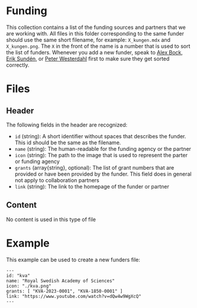 # Funding
This collection contains a list of the funding sources and partners that we are working with.  All files in this folder corresponding to the same funder should use the same short filename, for example: `X_kungen.mdx` and `X_kungen.png`.  The `X` in the front of the name is a number that is used to sort the list of funders.  Whenever you add a new funder, speak to [Alex Bock](alexander.bock@liu.se), [Erik Sundén](erik.sunden@liu.se), or [Peter Westerdahl](peter.westerdahl@liu.se) first to make sure they get sorted correctly.


# Files
## Header
The following fields in the header are recognized:
 - `id` (string): A short identifier without spaces that describes the funder.  This id should be the same as the filename.
 - `name` (string): The human-readable for the funding agency or the partner
 - `icon` (string): The path to the image that is used to represent the parter or funding agency
 - `grants` (array{string}, optional): The list of grant numbers that are provided or have been provided by the funder.  This field does in general not apply to collaboration partners
 - `link` (string): The link to the homepage of the funder or partner

## Content
No content is used in this type of file


# Example
This example can be used to create a new funders file:

```mdx
---
id: "kva"
name: "Royal Swedish Academy of Sciences"
icon: "./kva.png"
grants: [ "KVA-2023-0001", "KVA-1850-0001" ]
link: "https://www.youtube.com/watch?v=dQw4w9WgXcQ"
---
```
